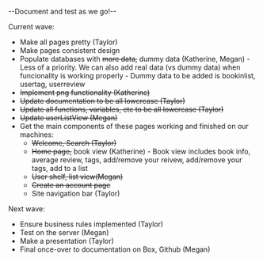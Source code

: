 --Document and test as we go!--

Current wave:

- Make all pages pretty (Taylor)
- Make pages consistent design
- Populate databases with ~~more data,~~ dummy data (Katherine, Megan)
      - Less of a priority. We can also add real data (vs dummy data) when funcionality is working properly
      - Dummy data to be added is bookinlist, usertag, userreview
- ~~Implement png functionality (Katherine)~~
- ~~Update documentation to be all lowercase (Taylor)~~
- ~~Update all functions, variables, etc to be all lowercase (Taylor)~~
- ~~Update userListView (Megan)~~
- Get the main components of these pages working and finished on our machines:
  - ~~Welcome, Search (Taylor)~~
  - ~~Home page,~~ book view (Katherine)
        - Book view includes book info, average review, tags, add/remove your reivew, add/remove your tags, add to a list
  - ~~User shelf, list view(Megan)~~
  - ~~Create an account page~~
  - Site navigation bar (Taylor)

Next wave: 

- Ensure business rules implemented (Taylor)
- Test on the server (Megan)
- Make a presentation (Taylor)
- Final once-over to documentation on Box, Github (Megan)


